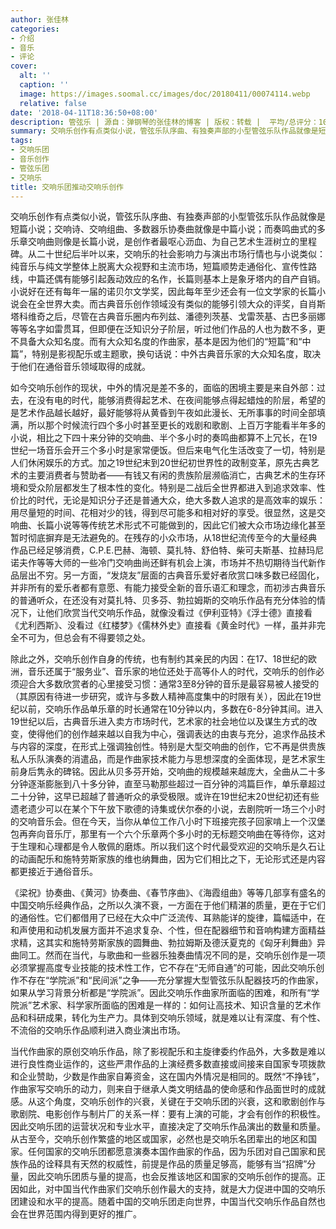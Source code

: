 ```yaml
---
author: 张佳林
categories:
- 介绍
- 音乐
- 评论
cover:
  alt: ''
  caption: ''
  image: https://images.soomal.cc/images/doc/20180411/00074114.webp
  relative: false
date: '2018-04-11T18:36:50+08:00'
description: 管弦乐 | 源自：弹钢琴的张佳林的博客 | 版权：转载 |  平均/总评分：10.00/20
summary: 交响乐创作有点类似小说，管弦乐队序曲、有独奏声部的小型管弦乐队作品就像是短篇小说；交响诗、交响组曲、多数器乐协奏曲就像是中篇小说；而奏鸣曲式的多乐章交响曲则像是长篇小说，是创作者最呕心沥血、为自己艺术生涯树立的里程碑……
tags:
- 交响乐团
- 音乐创作
- 管弦乐团
- 交响乐
title: 交响乐团推动交响乐创作
---
```


交响乐创作有点类似小说，管弦乐队序曲、有独奏声部的小型管弦乐队作品就像是短篇小说；交响诗、交响组曲、多数器乐协奏曲就像是中篇小说；而奏鸣曲式的多乐章交响曲则像是长篇小说，是创作者最呕心沥血、为自己艺术生涯树立的里程碑。从二十世纪后半叶以来，交响乐的社会影响力与演出市场行情也与小说类似：纯音乐与纯文学整体上脱离大众视野和主流市场，短篇顺势走通俗化、宣传性路线，中篇还偶有能够引起轰动效应的名作，长篇则基本上是象牙塔内的自产自销。小说好在还有每年一届的诺贝尔文学奖，因此每年至少还会有一位文学家的长篇小说会在全世界大卖。而古典音乐创作领域没有类似的能够引领大众的评奖，自肖斯塔科维奇之后，尽管在古典音乐圈内布列兹、潘德列茨基、戈雷茨基、古巴多丽娜等等名字如雷贯耳，但即便在泛知识分子阶层，听过他们作品的人也为数不多，更不具备大众知名度。而有大众知名度的作曲家，基本是因为他们的“短篇”和“中篇”，特别是影视配乐或主题歌，换句话说：中外古典音乐家的大众知名度，取决于他们在通俗音乐领域取得的成就。

如今交响乐创作的现状，中外的情况是差不多的，面临的困境主要是来自外部：过去，在没有电的时代，能够消费得起艺术、在夜间能够点得起蜡烛的阶层，希望的是艺术作品越长越好，最好能够将从黄昏到午夜如此漫长、无所事事的时间全部填满，所以那个时候流行四个多小时甚至更长的戏剧和歌剧、上百万字能看半年多的小说，相比之下四十来分钟的交响曲、半个多小时的奏鸣曲都算不上冗长，在19世纪一场音乐会开三个多小时是家常便饭。但后来电气化生活改变了一切，特别是人们休闲娱乐的方式。加之19世纪末到20世纪初世界性的政制变革，原先古典艺术的主要消费者与赞助者――有钱又有闲的贵族阶层濒临消亡，古典艺术的生存环境和受众阶层都发生了根本性的变化。特别是二战后全世界都进入到追求效率、性价比的时代，无论是知识分子还是普通大众，绝大多数人追求的是高效率的娱乐：用尽量短的时间、花相对少的钱，得到尽可能多和相对好的享受。很显然，这是交响曲、长篇小说等等传统艺术形式不可能做到的，因此它们被大众市场边缘化甚至暂时彻底摒弃是无法避免的。在残存的小众市场，从18世纪流传至今的大量经典作品已经足够消费，C.P.E.巴赫、海顿、莫扎特、舒伯特、柴可夫斯基、拉赫玛尼诺夫作等等大师的一些冷门交响曲尚还鲜有机会上演，市场并不热切期待当代新作品层出不穷。另一方面，“发烧友”层面的古典音乐爱好者欣赏口味多数已经固化，并非所有的爱乐者都有意愿、有能力接受全新的音乐语汇和理念，而初涉古典音乐的普通听众，在还没有对莫扎特、贝多芬、勃拉姆斯的交响乐作品有充分体验的情况下，让他们欣赏当代交响乐作品，就像没看过《伊利亚特》《浮士德》直接看《尤利西斯》、没看过《红楼梦》《儒林外史》直接看《黄金时代》一样，虽并非完全不可为，但总会有不得要领之处。

除此之外，交响乐创作自身的传统，也有制约其亲民的内因：在17、18世纪的欧洲，音乐还属于“服务业”、音乐家的地位还处于高等仆人的时代，交响乐的创作必须迎合大多数欣赏者的心里接受习惯：通常3至8分钟的音乐是最容易被人接受的（其原因有待进一步研究，或许与多数人精神高度集中的时限有关），因此在19世纪以前，交响乐作品单乐章的时长通常在10分钟以内，多数在6-8分钟其间。进入19世纪以后，古典音乐进入卖方市场时代，艺术家的社会地位以及谋生方式的改变，使得他们的创作越来越以自我为中心，强调表达的由衷与充分，追求作品技术与内容的深度，在形式上强调独创性。特别是大型交响曲的创作，它不再是供贵族私人乐队演奏的消遣品，而是作曲家技术能力与思想深度的全面体现，是艺术家生前身后隽永的碑铭。因此从贝多芬开始，交响曲的规模越来越庞大，全曲从二十多分钟逐渐膨胀到八十多分钟，直至马勒那些超过一百分钟的鸿篇巨作，单乐章超过二十分钟，这早已超越了普通听众的承受极限。或许在19世纪末20世纪初还有些遗老遗少可以在某个下午放下歌德的诗集或伏尔泰的小说，去剧院听一场三个小时的交响音乐会。但在今天，当你从单位工作八小时下班接完孩子回家啃上一个汉堡包再奔向音乐厅，那里有一个六个乐章两个多小时的无标题交响曲在等待你，这对于生理和心理都是令人敬佩的磨炼。所以我们这个时代最受欢迎的交响乐是久石让的动画配乐和施特劳斯家族的维也纳舞曲，因为它们相比之下，无论形式还是内容都更接近于通俗音乐。

《梁祝》协奏曲、《黄河》协奏曲、《春节序曲》、《海霞组曲》等等几部享有盛名的中国交响乐经典作品，之所以久演不衰，一方面在于他们精湛的质量，更在于它们的通俗性。它们都借用了已经在大众中广泛流传、耳熟能详的旋律，篇幅适中，在和声使用和动机发展方面并不追求复杂、个性，但在配器细节和音响构建方面精益求精，这其实和施特劳斯家族的圆舞曲、勃拉姆斯及德沃夏克的《匈牙利舞曲》异曲同工。然而在当代，与歌曲和一些器乐独奏曲情况不同的是，交响乐创作是一项必须掌握高度专业技能的技术性工作，它不存在“无师自通”的可能，因此交响乐创作不存在“学院派”和“民间派”之争――充分掌握大型管弦乐队配器技巧的作曲家，如果从学习背景分析都是“学院派”。因此交响乐作曲家所面临的困难，和所有“学院派”艺术家、科学家所面临的困难是一样的：如何让高技术、知识含量的艺术作品和科研成果，转化为生产力。具体到交响乐领域，就是难以让有深度、有个性、不流俗的交响乐作品顺利进入商业演出市场。

当代作曲家的原创交响乐作品，除了影视配乐和主旋律委约作品外，大多数是难以进行良性商业运作的，这些严肃作品的上演经费多数直接或间接来自国家专项拨款和企业赞助，少数是作曲家自筹资金，这在国内外情况是相同的。既然“不挣钱”，作曲家写交响乐的动力，则来自于继承人类文明结晶的使命感和作品面世时的成就感。从这个角度，交响乐创作的兴衰，关键在于交响乐团的兴衰，这和歌剧创作与歌剧院、电影创作与制片厂的关系一样：要有上演的可能，才会有创作的积极性。因此交响乐团的运营状况和专业水平，直接决定了交响乐作品演出的数量和质量。从古至今，交响乐创作繁盛的地区或国家，必然也是交响乐名团辈出的地区和国家。任何国家的交响乐团都愿意演奏本国作曲家的作品，因为乐团对自己国家和民族作品的诠释具有天然的权威性，前提是作品的质量足够高，能够有当“招牌”分量，因此交响乐团质与量的提高，也会反推该地区和国家的交响乐创作的提高。正因如此，对中国当代作曲家们交响乐创作最大的支持，就是大力促进中国的交响乐团建设和水平的提高。随着中国的交响乐团走向世界，中国当代交响乐作品自然也会在世界范围内得到更好的推广。